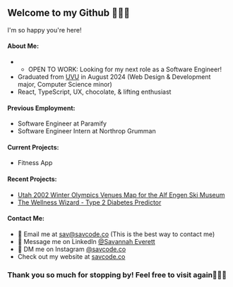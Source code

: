 ## Welcome to my Github 👋🏻🤓
I'm so happy you're here!

#### About Me:
- - OPEN TO WORK: Looking for my next role as a Software Engineer!
- Graduated from [UVU](https://www.uvu.edu/) in August 2024 (Web Design & Development major, Computer Science minor)
- React, TypeScript, UX, chocolate, & lifting enthusiast

#### Previous Employment:
- Software Engineer at Paramify
- Software Engineer Intern at Northrop Grumman

#### Current Projects:
- Fitness App

#### Recent Projects:
- [Utah 2002 Winter Olympics Venues Map for the Alf Engen Ski Museum](https://olympic-map2-0.vercel.app/)
- [The Wellness Wizard - Type 2 Diabetes Predictor](https://github.com/chlohilt/HealthProject-HackUSU)

#### Contact Me:
- 📩 Email me at [sav@savcode.co](mailto:sav@savcode.co) (This is the best way to contact me)
- 📲 Message me on LinkedIn [@Savannah Everett]([https://www.linkedin.com/in/savannah-hilton/](https://www.linkedin.com/in/sav-everett/))
- 💬 DM me on Instagram [@savcode.co](https://www.instagram.com/savcode.co/)
- Check out my website at [savcode.co](https://www.savcode.co/)

### Thank you so much for stopping by! Feel free to visit again🙋🏻‍♀️
